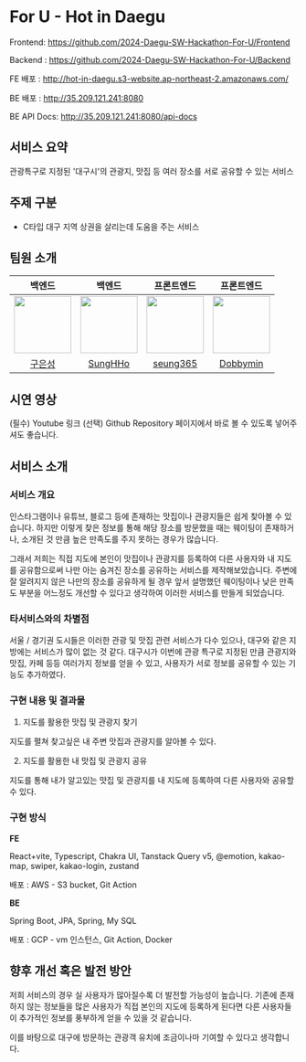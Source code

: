 # For U - Hot in Daegu


Frontend: https://github.com/2024-Daegu-SW-Hackathon-For-U/Frontend

Backend : https://github.com/2024-Daegu-SW-Hackathon-For-U/Backend

FE 배포 : http://hot-in-daegu.s3-website.ap-northeast-2.amazonaws.com/

BE 배포 : http://35.209.121.241:8080

BE API Docs: http://35.209.121.241:8080/api-docs

## 서비스 요약

관광특구로 지정된 '대구시'의 관광지, 맛집 등 여러 장소를 서로 공유할 수 있는
서비스

## 주제 구분

- C타입 대구 지역 상권을 살리는데 도움을 주는 서비스

## 팀원 소개

|                                             백엔드                                             |                                         백엔드                                         |                                        프론트엔드                                        |                                        프론트엔드                                        |
| :--------------------------------------------------------------------------------------------: | :------------------------------------------------------------------------------------: | :--------------------------------------------------------------------------------------: | :--------------------------------------------------------------------------------------: |
| [<img src="https://github.com/Koo-EunSung.png" width="100px">](https://github.com/Koo-EunSung) | [<img src="https://github.com/SungHHo.png" width="100px">](https://github.com/SungHHo) | [<img src="https://github.com/seung365.png" width="100px">](https://github.com/seung365) | [<img src="https://github.com/Dobbymin.png" width="100px">](https://github.com/Dobbymin) |
|                            [구은성](https://github.com/Koo-EunSung)                            |                         [SungHHo](https://github.com/SungHHo)                          |                         [seung365](https://github.com/seung365)                          |                         [Dobbymin](https://github.com/Dobbymin)                          |

## 시연 영상

(필수) Youtube 링크 (선택) Github Repository 페이지에서 바로 볼 수 있도록
넣어주셔도 좋습니다.

## 서비스 소개

### 서비스 개요

인스타그램이나 유튜브, 블로그 등에 존재하는 맛집이나 관광지들은 쉽게 찾아볼 수
있습니다. 하지만 이렇게 찾은 정보를 통해 해당 장소를 방문했을 때는 웨이팅이
존재하거나, 소개된 것 만큼 높은 만족도를 주지 못하는 경우가 많습니다.

그래서 저희는 직접 지도에 본인이 맛집이나 관광지를 등록하여 다른 사용자와 내
지도를 공유함으로써 나만 아는 숨겨진 장소를 공유하는 서비스를 제작해보았습니다.
주변에 잘 알려지지 않은 나만의 장소를 공유하게 될 경우 앞서 설명했던 웨이팅이나
낮은 만족도 부분을 어느정도 개선할 수 있다고 생각하여 이러한 서비스를 만들게
되었습니다.

### 타서비스와의 차별점

서울 / 경기권 도시들은 이러한 관광 및 맛집 관련 서비스가 다수 있으나, 대구와
같은 지방에는 서비스가 많이 없는 것 같다. 대구시가 이번에 관광 특구로 지정된
만큼 관광지와 맛집, 카페 등등 여러가지 정보를 얻을 수 있고, 사용자가 서로 정보를
공유할 수 있는 기능도 추가하였다.

### 구현 내용 및 결과물

1. 지도를 활용한 맛집 및 관광지 찾기

지도를 펼쳐 찾고싶은 내 주변 맛집과 관광지를 알아볼 수 있다.

2. 지도를 활용한 내 맛집 및 관광지 공유

지도를 통해 내가 알고있는 맛집 및 관광지를 내 지도에 등록하여 다른 사용자와
공유할 수 있다.

### 구현 방식

**FE**

React+vite, Typescript, Chakra UI, Tanstack Query v5, @emotion, kakao-map,
swiper, kakao-login, zustand

배포 : AWS - S3 bucket, Git Action

**BE**

Spring Boot, JPA, Spring, My SQL

배포 : GCP - vm 인스턴스, Git Action, Docker

## 향후 개선 혹은 발전 방안

저희 서비스의 경우 실 사용자가 많아질수록 더 발전할 가능성이 높습니다. 기존에
존재하지 않는 정보들을 많은 사용자가 직접 본인의 지도에 등록하게 된다면 다른
사용자들이 추가적인 정보를 풍부하게 얻을 수 있을 것 같습니다.

이를 바탕으로 대구에 방문하는 관광객 유치에 조금이나마 기여할 수 있다고
생각합니다.
